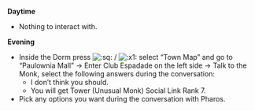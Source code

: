 **Daytime**

- Nothing to interact with.

**Evening**

- Inside the Dorm press ![:sq:](/assets/square.png) / ![:x1:](/assets/x1.png) select “Town Map” and go to “Paulownia Mall” -> Enter Club Espadade on the left side -> Talk to the Monk, select the following answers during the conversation:
  - I don’t think you should.
  - You will get Tower (Unusual Monk) Social Link Rank 7.
- Pick any options you want during the conversation with Pharos.
